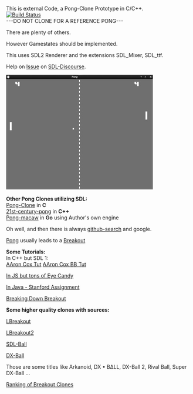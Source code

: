 This is external Code, a Pong-Clone Prototype in C/C++.  
[![Build Status](https://travis-ci.org/Acry/SDL2-pong_issue-01.svg?branch=master)](https://travis-ci.org/Acry/SDL2-pong_issue-01)  
---DO NOT CLONE FOR A REFERENCE PONG---

There are plenty of others.

However Gamestates should be implemented.

This uses SDL2 Renderer and the extensions
SDL_Mixer, SDL_ttf.

Help on [Issue](https://discourse.libsdl.org/t/need-help-with-menus-in-my-game/24238)
on [SDL-Discourse](https://discourse.libsdl.org).

![Screenshot](./screenshot.jpg)

**Other Pong Clones utilizing SDL:**  
[Pong-Clone](https://github.com/phao/pong) in **C**  
[21st-century-pong](https://github.com/chaficnajjar/21st-century-pong) in **C++**  
[Pong-macaw](https://github.com/tubelz/pong-macaw/) in **Go** using Author's own engine  

Oh well, and then there is always [github-search](https://github.com/search?q=pong+sdl&type=Repositories) and google.  

[Pong](https://en.wikipedia.org/wiki/Pong) usually leads to a [Breakout](https://en.wikipedia.org/wiki/Breakout_(video_game))

**Some Tutorials:**  
In C++ but SDL 1:  
[AAron Cox Tut](http://www.aaroncox.net/tutorials/arcade/PaddleBattle.html)
[AAron Cox BB Tut](http://www.aaroncox.net/tutorials/arcade/breakout.pdf)

[In JS but tons of Eye Candy](https://codeincomplete.com/posts/javascript-breakout/)

[In Java - Stanford Assignment](
https://web.stanford.edu/class/archive/cs/cs106a/cs106a.1178/assignments/breakout.html)  

[Breaking Down Breakout](http://www.gamasutra.com/view/feature/1630/breaking_down_breakout_system_and_.php?print=1)  

**Some higher quality clones with sources:**  

[LBreakout](http://lgames.sourceforge.net/LBreakout/)  

[LBreakout2](http://lgames.sourceforge.net/LBreakout2/)

[SDL-Ball](http://sdl-ball.sourceforge.net/)  

[DX-Ball](https://sourceforge.net/projects/dx-ball/)

Those are some titles like Arkanoid, DX • BΔLL, DX-Ball 2, Rival Ball, Super DX-Ball ...



[Ranking of Breakout Clones](https://www.ranker.com/list/the-best-breakout-clone-games-of-all-time/reference)